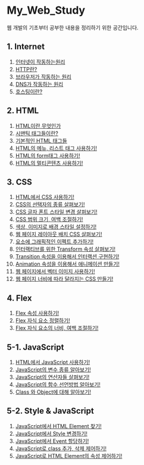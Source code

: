 # My_Web_Study

웹 개발의 기초부터 공부한 내용을 정리하기 위한 공간입니다.

## 1. Internet

1. [인터넷이 작동하는원리][01_01]
2. [HTTP란?][01_02]
3. [브라우저가 작동하는 원리][01_03]
4. [DNS가 작동하는 원리][01_04]
5. [호스팅이란?][01_05]

## 2. HTML

1. [HTML이란 무엇인가][02_01]
2. [시맨틱 태그들이란?][02_02]
3. [기본적인 HTML 태그들][02_03]
4. [HTML의 메뉴, 리스트 태그 사용하기!][02_04]
5. [HTML의 form태그 사용하기!][02_05]
6. [HTML의 멀티콘텐츠 사용하기!][02_06]

## 3. CSS

1. [HTML에서 CSS 사용하기!][03_01]
2. [CSS의 선택자의 종류 살펴보기!][03_02]
3. [CSS 글자 폰트 스타일 변경 살펴보기!][03_03]
4. [CSS 범위 크기, 여백 조절하기!][03_04]
5. [색상, 이미지로 배경 스타일 설정하기!][03_05]
6. [웹 페이지 레이아웃 배치 CSS 살펴보기!][03_06]
7. [요소에 그래픽적인 이펙트 추가하기!][03_07]
8. [인터랙티브를 위한 Transform 속성 살펴보기!][03_08]
9. [Transition 속성을 이용해서 인터랙션 구현하기!][03_09]
10. [Animation 속성을 이용해서 애니메이션 만들기!][03_10]
11. [웹 페이지에서 벡터 이미지 사용하기!][03_11]
12. [웹 페이지 너비에 따라 달라지는 CSS 만들기!][03_12]

## 4. Flex

1. [Flex 속성 사용하기!][04_01]
2. [Flex 자식 요소 정렬하기!][04_02]
3. [Flex 자식 요소의 너비, 여백 조절하기!][04_03]

## 5-1. JavaScript

1. [HTML에서 JavaScript 사용하기!][05_00_01]
2. [JavaScript의 변수 종류 알아보기!][05_00_02]
3. [JavaScript의 연산자들 살펴보기!][05_00_03]
4. [JavaScript의 함수 선언방법 알아보기!][05_00_04]
5. [Class 와 Object에 대해 알아보기!][05_00_05]

## 5-2. Style & JavaScript

1. [JavaScript에서 HTML Element 찾기!][05_01_01]
2. [JavaScript에서 Style 변경하기!][05_01_01]
3. [JavaScript에서 Event 할당하기!][05_01_01]
4. [JavaScript로 class 추가, 삭제 제어하기!][05_01_01]
5. [JavaScript로 HTML Element의 속성 제어하기!][05_01_01]

[01_01]: https://github.com/rudnfcks/My_Web_Study/blob/main/01_Internet/How_the_Internet_works.md
[01_02]: https://github.com/rudnfcks/My_Web_Study/blob/main/01_Internet/What_is_HTTP.md
[01_03]: https://github.com/rudnfcks/My_Web_Study/blob/main/01_Internet/How_the_Browser_works.md
[01_04]: https://github.com/rudnfcks/My_Web_Study/blob/main/01_Internet/How_the_DNS_works.md
[01_05]: https://github.com/rudnfcks/My_Web_Study/blob/main/01_Internet/What_is_Hosting.md
[02_01]: https://github.com/rudnfcks/My_Web_Study/blob/main/02_HTML/What_is_HTML.md
[02_02]: https://github.com/rudnfcks/My_Web_Study/blob/main/02_HTML/What_is_Semantic_Tags.md
[02_03]: https://github.com/rudnfcks/My_Web_Study/blob/main/02_HTML/Basics_Tags.md
[02_04]: https://github.com/rudnfcks/My_Web_Study/blob/main/02_HTML/04_HTML_Menu.md
[02_05]: https://github.com/rudnfcks/My_Web_Study/blob/main/02_HTML/05_HTML_Form_Tag.md
[02_06]: https://github.com/rudnfcks/My_Web_Study/blob/main/02_HTML/06_HTML_Multi_Content.md
[03_01]: https://github.com/rudnfcks/My_Web_Study/blob/main/03_CSS/01_HTML_in_CSS.md
[03_02]: https://github.com/rudnfcks/My_Web_Study/blob/main/03_CSS/02_CSS_Select_Element.md
[03_03]: https://github.com/rudnfcks/My_Web_Study/blob/main/03_CSS/03_CSS_Font_Styling.md
[03_04]: https://github.com/rudnfcks/My_Web_Study/blob/main/03_CSS/04_CSS_Area_Size.md
[03_05]: https://github.com/rudnfcks/My_Web_Study/blob/main/03_CSS/05_CSS_BackGround.md
[03_06]: https://github.com/rudnfcks/My_Web_Study/blob/main/03_CSS/06_CSS_Web_Page_Layout.md
[03_07]: https://github.com/rudnfcks/My_Web_Study/blob/main/03_CSS/07_CSS_Graphic_Effect.md
[03_08]: https://github.com/rudnfcks/My_Web_Study/blob/main/03_CSS/08_Interactive_Transform.md
[03_09]: https://github.com/rudnfcks/My_Web_Study/blob/main/03_CSS/09_Interactive_Transform_Effect.md
[03_10]: https://github.com/rudnfcks/My_Web_Study/blob/main/03_CSS/10_Auto_Animation.md
[03_11]: https://github.com/rudnfcks/My_Web_Study/blob/main/03_CSS/11_Vector_Image.md
[03_12]: https://github.com/rudnfcks/My_Web_Study/blob/main/03_CSS/12_Screen_Size_CSS.md
[04_01]: https://github.com/rudnfcks/My_Web_Study/blob/main/04_Flex_Style/01_Flex_Parents.md
[04_02]: https://github.com/rudnfcks/My_Web_Study/blob/main/04_Flex_Style/02_Flex_Child_Sort.md
[04_03]: https://github.com/rudnfcks/My_Web_Study/blob/main/04_Flex_Style/03_Flex_Padding.md
[05_00_01]: https://github.com/rudnfcks/My_Web_Study/blob/main/05_JavaScript/00_Core_JS/01_JS_in_HTML.md
[05_00_02]: https://github.com/rudnfcks/My_Web_Study/blob/main/05_JavaScript/00_Core_JS/02_JS_Variable.md
[05_00_03]: https://github.com/rudnfcks/My_Web_Study/blob/main/05_JavaScript/00_Core_JS/03_JS_Operator.md
[05_00_04]: https://github.com/rudnfcks/My_Web_Study/blob/main/05_JavaScript/00_Core_JS/04_JS_Function.md
[05_00_05]: https://github.com/rudnfcks/My_Web_Study/blob/main/05_JavaScript/00_Core_JS/05_JS_Class_Object.md
[05_01_01]: https://github.com/rudnfcks/My_Web_Study/blob/main/05_JavaScript/01_JS_Select_Element.md
[05_01_02]: https://github.com/rudnfcks/My_Web_Study/blob/main/05_JavaScript/02_JS_Style.md
[05_01_03]: https://github.com/rudnfcks/My_Web_Study/blob/main/05_JavaScript/03_JS_Event.md
[05_01_04]: https://github.com/rudnfcks/My_Web_Study/blob/main/05_JavaScript/04_JS_Change_Class.md
[05_01_05]: https://github.com/rudnfcks/My_Web_Study/blob/main/05_JavaScript/05_JS_Element_Attribute.md
